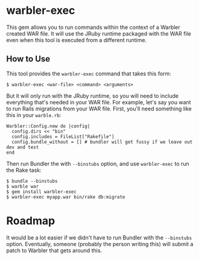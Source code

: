 # warbler-exec

This gem allows you to run commands within the context of a Warbler created WAR file.  It will use the JRuby runtime packaged with the WAR file even when this tool is executed from a different runtime.

## How to Use

This tool provides the `warbler-exec` command that takes this form:

    $ warbler-exec <war-file> <command> <arguments>

But it will only run with the JRuby runtime, so you will need to include everything that's needed in your WAR file.  For example, let's say you want to run Rails migrations from your WAR file.  First, you'll need something like this in your `warble.rb`:

    Warbler::Config.new do |config|      
      config.dirs << "bin"
      config.includes = FileList["Rakefile"]  
      config.bundle_without = [] # bundler will get fussy if we leave out dev and test    
    end

Then run Bundler the with `--binstubs` option, and use `warbler-exec` to run the Rake task:

    $ bundle --binstubs
    $ warble war
    $ gem install warbler-exec
    $ warbler-exec myapp.war bin/rake db:migrate

# Roadmap

It would be a lot easier if we didn't have to run Bundler with the `--binstubs` option.  Eventually, someone (probably the person writing this) will submit a patch to Warbler that gets around this.

